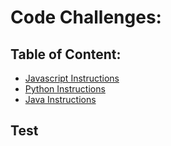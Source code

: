 # Code Challenges:

## Table of Content:
* [Javascript Instructions](./javascript/README.md)
* [Python Instructions](./python/README.md)
* [Java Instructions](./java/README.md)

## Test
